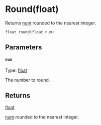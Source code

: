 # Round(float)

Returns [num](#num) rounded to the nearest integer.

```
float round(float num)
```

## Parameters

#### `num`
Type: [float](/MdDocs/Types/Float.md)

The number to round.

## Returns

[float](/MdDocs/Types/Float.md)

[num](#num) rounded to the nearest integer.

